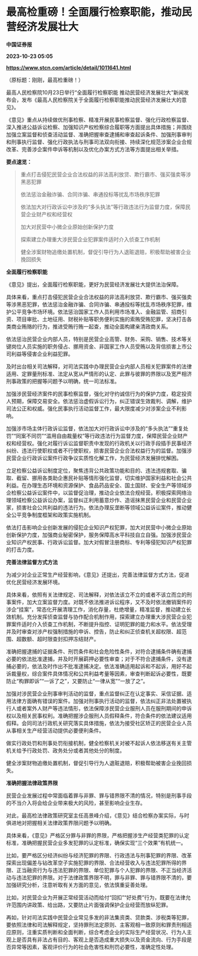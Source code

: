# 最高检重磅！全面履行检察职能，推动民营经济发展壮大
**中国证券报**

**2023-10-23 05:05**

**https://www.stcn.com/article/detail/1011641.html**

（原标题：刚刚，最高检重磅！）

最高人民检察院10月23日举行“全面履行检察职能 推动民营经济发展壮大”新闻发布会，发布《最高人民检察院关于全面履行检察职能推动民营经济发展壮大的意见》。  

《意见》重点从持续做优刑事检察、精准开展民事检察监督、强化行政检察监督、深入推进公益诉讼检察、加强知识产权检察综合履职等方面提出具体措施；并围绕加强立案监督和侦查活动监督、准确把握审查逮捕和审查起诉条件、加强刑事审判和刑事执行监督、强化行政执法与刑事司法双向衔接、持续深化规范涉案企业合规改革、完善涉企案件申诉等机制以及优化办案方式方法等方面提出相关举措。

**要点速览：**

> 重点打击侵犯民营企业合法权益的非法高利放贷、欺行霸市、强买强卖等涉黑恶犯罪
> 
> 依法惩治金融诈骗、合同诈骗、串通投标等扰乱市场秩序犯罪
> 
> 依法加大对行政诉讼中涉及的“多头执法”等行政违法行为监督力度，保障民营企业财产权和经营权
> 
> 加大对民营中小微企业原始创新保护力度
> 
> 探索建立办理重大涉民营企业犯罪案件适时介入侦查工作机制
> 
> 健全涉案财物追缴处置机制，督促引导行为人退赃退赔，积极帮助被害企业挽回损失

**全面履行检察职能**

《意见》提出，全面履行检察职能，更好为民营经济发展壮大提供法治保障。

具体来看，重点打击侵犯民营企业合法权益的非法高利放贷、欺行霸市、强买强卖等涉黑恶犯罪，依法惩治金融诈骗、合同诈骗、串通投标等扰乱市场秩序犯罪，维护公平竞争市场环境。依法惩治国家工作人员利用市场准入、金融监管、招商引资、项目审批、土地征用、财税补贴等职务便利实施的索贿受贿犯罪，坚决打击各类商业贿赂的行为，推进受贿行贿一起查，推动全面构建亲清政商关系。

依法惩治民营企业内部人员，特别是民营企业高管、财务、采购、销售、技术等关键岗位人员实施的职务侵占、挪用资金、非国家工作人员受贿以及背信损害上市公司利益等侵害企业利益犯罪。

及时出台相关司法解释，对司法实践中办理民营企业内部人员相关犯罪案件的法律适用、定罪量刑标准、法定从宽从严情形的认定、此罪与彼罪的界限以及宽严相济刑事政策的把握等问题予以明确，统一司法标准。

加强涉民营经济案件的民事检察监督，强化对守约诚信行为的保护力度，稳定投资人预期，保障交易安全。依法惩治虚假诉讼行为，纠正错误生效裁判、调解，维护司法公正和权威。强化民事执行活动监督工作，最大限度减少对涉案企业不利影响。

加强涉市场主体行政诉讼监督，依法加大对行政诉讼中涉及的“多头执法”“重复处罚”“同案不同罚”“滥用自由裁量权”等行政违法行为监督力度，保障民营企业财产权和经营权。强化对履行诉讼监督职责中发现的行政机关以行政手段插手民事经济纠纷、违法行使职权或者不行使职权，损害民营企业合法权益行为的监督。加强涉民营企业行政诉讼案件行政争议实质性化解工作，为民营经济发展排忧解困。

立足检察公益诉讼制度定位，聚焦违背公共政策功能和目的、违法违规套取、骗取、截留、挪用各类助企惠民补贴等情形强化监督，切实维护国家利益和社会公共利益。在办理生态环境和资源保护、食品药品安全、国土国财、安全生产等领域涉企检察公益诉讼案件中，以监督促治理，推动企业依法合规经营。积极探索网络治理领域检察公益诉讼办案，监督纠正利用蓄意炒作、造谣抹黑民营企业和民营企业家，损害社会公共利益的违法行为。依法办理反垄断等领域公益诉讼案件，推动健全公平竞争制度框架和政策实施机制。

依法打击影响企业创新发展的侵犯企业知识产权犯罪，加大对民营中小微企业原始创新保护力度，加强商业秘密保护，服务保障高水平科技自立自强。加强涉民营企业知识产权民事、行政诉讼监督。加大对假冒注册商标、专利等侵犯知识产权犯罪的打击力度。

**完善法律监督方式方法**

为减少对企业正常生产经营影响，《意见》还提出，完善法律监督方式方法，促进优化民营经济发展环境。

具体来看，依照有关法律规定、司法解释，对依法该立不立的或者不该立而立的刑事案件，加大立案监督力度。对既不依法推进诉讼程序，又不及时依法撤销案件的涉企“挂案”，常态化开展清理工作，消化存量，杜绝增量，精准监督，推动建立长效机制。充分发挥侦查监督与协作配合机制作用，探索建立办理重大涉民营企业犯罪案件适时介入侦查工作机制，不断提升指控、证明犯罪的能力和水平。依法受理并及时审查对涉产权强制措施的申诉、控告，防止和纠正侦查机关超权限、超范围、超数额、超时限查封扣押冻结财产。

准确把握逮捕的证据条件、刑罚条件和社会危险性条件，对符合逮捕条件确有逮捕必要的依法批准逮捕，并及时开展羁押必要性审查；对于不符合逮捕条件，没有逮捕必要的，依法及时作出不批准逮捕决定。依法准确适用起诉和不起诉，用好不起诉裁量权，综合案件具体情况和公共利益考量等因素，审查判断起诉必要性，既要防止“构罪即诉”“一诉了之”，又要防止“一律从宽”“一放了之”。

加强对涉民营企业刑事审判活动的监督，重点监督纠正在认定事实、采信证据、适用法律方面确有错误的案件。加强对刑事执行活动的监督，依法纠正非法处置被执行人或者案外人财产等违法情形，依法保障涉民营企业服刑人员在服刑期间的申诉权以及相关民事权利。准确把握涉企服刑人员假释条件，符合条件的依法建议适用假释。会同司法行政机关研究落实具体措施，依法为接受社区矫正的民营企业人员从事相关生产经营活动提供必要便利条件。

做实行政处罚和刑事处罚衔接机制，健全检察机关对被不起诉人依法移送有关主管机关给予行政处罚、政务处分或者其他处分的制度。

健全涉案财物追缴处置机制，督促引导行为人退赃退赔，积极帮助被害企业挽回损失。

**准确把握法律政策界限**

民营企业发展过程中常面临着罪与非罪、罪与错界限不清的情况，特别是刑事手段的不当介入将会给企业带来极大的风险，甚至影响企业生存。

对此，最高检法律政策研究室主任高景峰介绍，《意见》结合检察办案实际，与时俱进地对把握相关法律政策界限问题予以明确。

具体来看，《意见》严格区分罪与非罪的界限，严格把握涉生产经营类犯罪的认定标准，准确把握民营企业多发犯罪的认定标准，确保实现“三个效果”有机统一。

比如，要严格区分经济纠纷与经济犯罪的界限、行政违法与刑事犯罪的界限、改革探索出现偏差与钻改革空子实施犯罪的界限、合法经营收入与违法犯罪所得的界限、正当融资行为与违法犯罪的界限、单位犯罪与个人犯罪的界限、不正当经济活动与违法犯罪的界限。对于法律政策界限不明，罪与非罪、罪与错界限不清的，要加强研究分析，注意听取有关方面的意见，依法慎重妥善处理。

比如，对民营企业为开展正常经营活动而给付“回扣”“好处费”行为，既要在法律允许范围内讲政策、给出路，又要防止片面强调保护企业经营而放纵犯罪。

再如，针对司法实践中民营企业常见多发的非法集资类、贷款类、涉税类等犯罪，要依照法律和司法解释规定，坚持罪刑法定原则、主客观相一致原则和罪责刑相适应原则，注重实质判断和全面判断，综合考虑企业的实际生产经营状况、行为人主观上是否具有非法占有目的、客观上是否造成重大损失以及资金流向、行为手段是否异常等因素，客观评价行为的社会危害性和刑罚必要性，准确定性处理。
